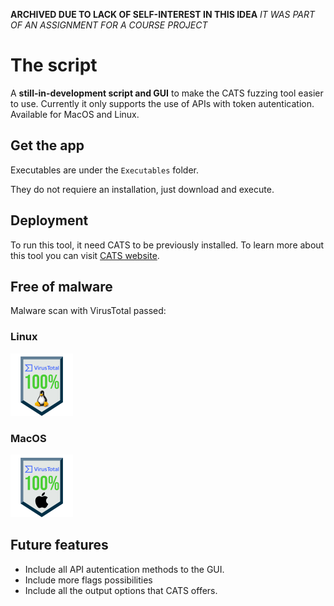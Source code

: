 **ARCHIVED DUE TO LACK OF SELF-INTEREST IN THIS IDEA**
*IT WAS PART OF AN ASSIGNMENT FOR A COURSE PROJECT*

# The script

A **still-in-development script and GUI** to make the CATS fuzzing tool easier to use.
Currently it only supports the use of APIs with token autentication. Available for MacOS and Linux.



## Get the app

Executables are under the 
``
Executables
``
folder.

They do not requiere an installation, just download and execute.
## Deployment

To run this tool, it need CATS to be previously installed. To learn more about this tool you can visit [CATS website](https://endava.github.io/cats/).

## Free of malware

Malware scan with VirusTotal passed:

### Linux 
<a href="https://www.virustotal.com/gui/file/2edbfd4cff043f587bce48def1777a8ad3dd94dad5e206747a507c3df83f0c39/detection">
    <img src="./img/linux100.png" alt="VirusTotal" width="100">
</a>


### MacOS 
<a href="https://www.virustotal.com/gui/file/54a699b4fa0c67cbca4d43d4bcce64bceb404eda51264938a1abfdbbff76e00f?nocache=1">
    <img src="./img/mac100.png" alt="VirusTotal" width="100">
</a>


## Future features
- Include all API autentication methods to the GUI.
- Include more flags possibilities
- Include all the output options that CATS offers.

